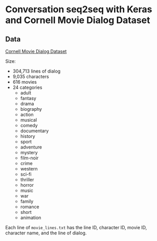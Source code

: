 
# Conversation seq2seq with Keras and Cornell Movie Dialog Dataset

## Data

[Cornell Movie Dialog Dataset](https://www.cs.cornell.edu/~cristian/Cornell_Movie-Dialogs_Corpus.html)

Size:

- 304,713 lines of dialog
- 9,035 characters
- 616 movies
- 24 categories
  - adult
  - fantasy
  - drama
  - biography
  - action
  - musical
  - comedy
  - documentary
  - history
  - sport
  - adventure
  - mystery
  - film-noir
  - crime
  - western
  - sci-fi
  - thriller
  - horror
  - music
  - war
  - family
  - romance
  - short
  - animation


Each line of `movie_lines.txt` has the line ID, character ID, movie ID, character name, and the line of dialog.


